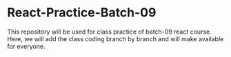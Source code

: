 # React-Practice-Batch-09
This repository will be used for class practice of batch-09 react course.  Here, we will add the class coding branch by branch and will make available for everyone.
